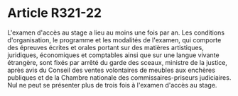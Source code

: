 # Article R321-22

L'examen d'accès au stage a lieu au moins une fois par an.   Les conditions d'organisation, le programme et les modalités de l'examen, qui comporte des épreuves écrites et orales portant sur des matières artistiques, juridiques, économiques et comptables ainsi que sur une langue vivante étrangère, sont fixés par arrêté du garde des sceaux, ministre de la justice, après avis du Conseil des ventes volontaires de meubles aux enchères publiques et de la Chambre nationale des commissaires-priseurs judiciaires.   Nul ne peut se présenter plus de trois fois à l'examen d'accès au stage.